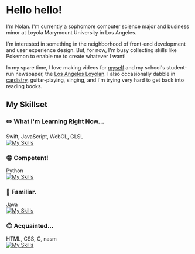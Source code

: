 # Hello hello!

I'm Nolan. I'm currently a sophomore computer science major and business minor at Loyola Marymount University in Los Angeles. 

I'm interested in something in the neighborhood of front-end development and user experience design. But, for now, I'm busy collecting skills like Pokemon to enable me to create whatever I want! 

In my spare time, I love making videos for [myself](https://www.youtube.com/@-nolan) and my school's student-run newspaper, the [Los Angeles Loyolan](https://www.laloyolan.com/users/profile/nolan%20nguyen/). I also occasionally dabble in [cardistry](https://sabukaru.online/articles/the-last-living-niche-subculture-a-talk-with-anyone-master-of-cards), guitar-playing, singing, and I'm trying very hard to get back into reading books.

## My Skillset

### :pencil2: What I'm Learning Right Now...
Swift, JavaScript, WebGL, GLSL\
[![My Skills](https://skillicons.dev/icons?i=swift,js)](https://skillicons.dev)

### :grin: Competent!
Python\
[![My Skills](https://skillicons.dev/icons?i=py)](https://skillicons.dev)

### :slightly_smiling_face: Familiar.
Java\
[![My Skills](https://skillicons.dev/icons?i=java)](https://skillicons.dev)

### :relieved: Acquainted...
HTML, CSS, C, nasm\
[![My Skills](https://skillicons.dev/icons?i=html,css,c)](https://skillicons.dev)


<!--
**nndpznn/nndpznn** is a ✨ _special_ ✨ repository because its `README.md` (this file) appears on your GitHub profile.

Here are some ideas to get you started:

- 🔭 I’m currently working on ...
- 🌱 I’m currently learning ...
- 👯 I’m looking to collaborate on ...
- 🤔 I’m looking for help with ...
- 💬 Ask me about ...
- 📫 How to reach me: ...
- 😄 Pronouns: ...
- ⚡ Fun fact: ...
-->
